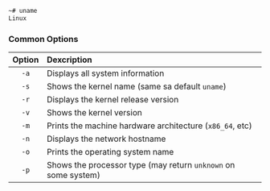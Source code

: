 

``` Bash
~# uname
Linux
```

### Common Options

| Option | Dexcription |
| :--------: | :------- |
| `-a` | Displays all system information |
| `-s` | Shows the kernel name (same sa default `uname`) |
| `-r` | Displays the kernel release version |
| `-v` | Shows the kernel version |
| `-m` | Prints the machine hardware architecture (`x86_64`, etc) |
| `-n` | Displays the network hostname |
| `-o` | Prints the operating system name |
| `-p` | Shows the processor type (may return `unknown` on some system) |
